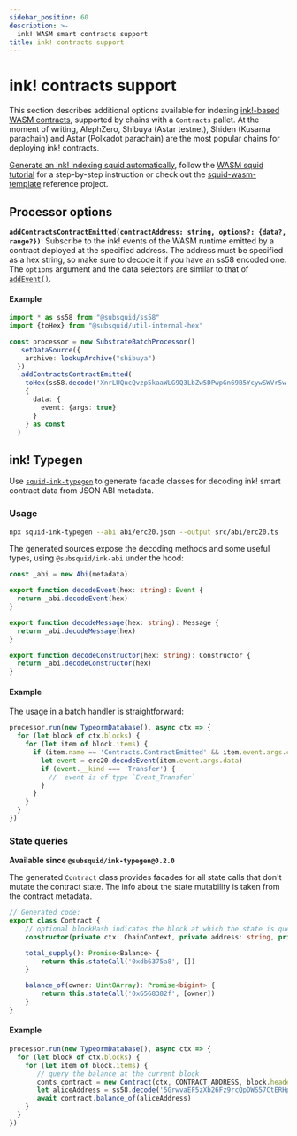 ```yaml
---
sidebar_position: 60
description: >-
  ink! WASM smart contracts support
title: ink! contracts support
---
```


# ink! contracts support

This section describes additional options available for indexing [ink!-based WASM contracts](https://use.ink), supported by chains with a `Contracts` pallet. At the moment of writing, AlephZero, Shibuya (Astar testnet), Shiden (Kusama parachain) and Astar (Polkadot parachain) are the most popular chains for deploying ink! contracts.

[Generate an ink! indexing squid automatically](/basics/squid-gen/), follow the [WASM squid tutorial](/tutorials/create-a-wasm-processing-squid) for a step-by-step instruction or check out the [squid-wasm-template](https://github.com/subsquid-labs/squid-wasm-template) reference project.

## Processor options

**`addContractsContractEmitted(contractAddress: string, options?: {data?, range?})`**: Subscribe to the ink! events of the WASM runtime emitted by a contract deployed at the specified address. The address must be specified as a hex string, so make sure to decode it if you have an ss58 encoded one. The `options` argument and the data selectors are similar to that of [`addEvent()`](/substrate-indexing/configuration/#events).

#### Example
```ts
import * as ss58 from "@subsquid/ss58"
import {toHex} from "@subsquid/util-internal-hex"

const processor = new SubstrateBatchProcessor()
  .setDataSource({
    archive: lookupArchive("shibuya")
  })
  .addContractsContractEmitted(
    toHex(ss58.decode('XnrLUQucQvzp5kaaWLG9Q3LbZw5DPwpGn69B5YcywSWVr5w').bytes),
    {
      data: {
        event: {args: true}
      }
    } as const
  )
```

## ink! Typegen

Use [`squid-ink-typegen`](https://github.com/subsquid/squid-sdk/tree/master/substrate/ink-typegen) to generate facade classes for decoding ink! smart contract data from JSON ABI metadata.

### Usage

```bash
npx squid-ink-typegen --abi abi/erc20.json --output src/abi/erc20.ts
```

The generated sources expose the decoding methods and some useful types, using `@subsquid/ink-abi` under the hood:

```typescript title="src/abi/erc20.ts"
const _abi = new Abi(metadata)

export function decodeEvent(hex: string): Event {
  return _abi.decodeEvent(hex)
}

export function decodeMessage(hex: string): Message {
  return _abi.decodeMessage(hex)
}

export function decodeConstructor(hex: string): Constructor {
  return _abi.decodeConstructor(hex)
}
```

#### Example

The usage in a batch handler is straightforward:
```ts
processor.run(new TypeormDatabase(), async ctx => {
  for (let block of ctx.blocks) {
    for (let item of block.items) {
      if (item.name == 'Contracts.ContractEmitted' && item.event.args.contract == CONTRACT_ADDRESS) {
        let event = erc20.decodeEvent(item.event.args.data)
        if (event.__kind === 'Transfer') {
          //  event is of type `Event_Transfer`
        }
      }
    }
  }
})
```

### State queries

**Available since `@subsquid/ink-typegen@0.2.0`**

The generated `Contract` class provides facades for all state calls that don't mutate the contract state. The info about the state mutability is taken from the contract metadata.
```ts
// Generated code:
export class Contract {
    // optional blockHash indicates the block at which the state is queried
    constructor(private ctx: ChainContext, private address: string, private blockHash?: string) { }

    total_supply(): Promise<Balance> {
        return this.stateCall('0xdb6375a8', [])
    }

    balance_of(owner: Uint8Array): Promise<bigint> {
        return this.stateCall('0x6568382f', [owner])
    }
}
```

#### Example

```ts
processor.run(new TypeormDatabase(), async ctx => {
  for (let block of ctx.blocks) {
    for (let item of block.items) {
       // query the balance at the current block
       conts contract = new Contract(ctx, CONTRACT_ADDRESS, block.header.hash)
       let aliceAddress = ss58.decode('5GrwvaEF5zXb26Fz9rcQpDWS57CtERHpNehXCPcNoHGKutQY').bytes
       await contract.balance_of(aliceAddress)
    }
  }
})
```
